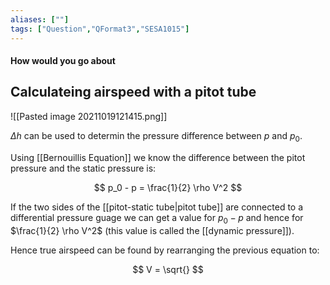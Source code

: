 ```yaml
---
aliases: [""]
tags: ["Question","QFormat3","SESA1015"]
---
```


#### How would you go about
## Calculateing airspeed with a pitot tube
![[Pasted image 20211019121415.png]]

$\Delta h$ can be used to determin the pressure difference between $p$ and $p_0$.

Using [[Bernouillis Equation]] we know the difference between the pitot pressure and the static pressure is:

$$ p_0 - p = \frac{1}{2} \rho V^2 $$

If the two sides of the [[pitot-static tube|pitot tube]] are connected to a differential pressure guage we can get a value for $p_0-p$ and hence for $\frac{1}{2} \rho V^2$ (this value is called the [[dynamic pressure]]).

Hence true airspeed can be found by rearranging the previous equation to:

$$ V = \sqrt{} $$
